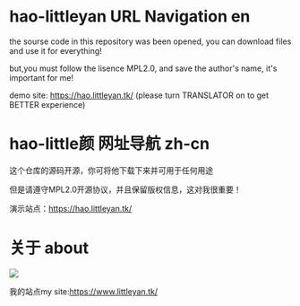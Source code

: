 # hao-littleyan URL Navigation en

the sourse code in this repository was been opened, you can download files and use it for everything!

but,you must follow the lisence MPL2.0, and save the author's name, it's important for me!

demo site: https://hao.littleyan.tk/ (please turn TRANSLATOR on to get BETTER experience)

# hao-little颜 网址导航 zh-cn

这个仓库的源码开源，你可将他下载下来并可用于任何用途

但是请遵守MPL2.0开源协议，并且保留版权信息，这对我很重要！

演示站点：https://hao.littleyan.tk/

# 关于 about

![](https://img.littleyan.tk/img/logo.jpg)

我的站点my site:https://www.littleyan.tk/
